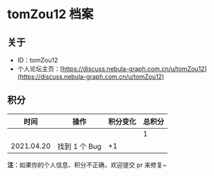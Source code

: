 # tomZou12 档案

## 关于

- ID：tomZou12
- 个人论坛主页：[https://discuss.nebula-graph.com.cn/u/tomZou12](https://discuss.nebula-graph.com.cn/u/tomZou12)

## 积分

| 时间 | 操作 | 积分变化 | 总积分  |
| --- | --- | --- | --- |
|  |  |  | 1 |
| 2021.04.20 | 找到 1 个 Bug | +1 |  |


**注**：如果你的个人信息、积分不正确，欢迎提交 pr 来修复~